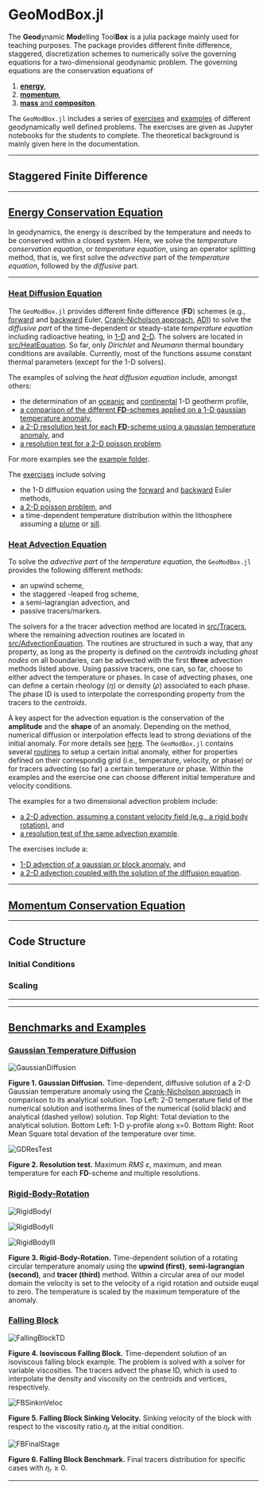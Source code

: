 # GeoModBox.jl

The **Geod**ynamic **Mod**elling Tool**Box** is a julia package mainly used for teaching purposes. The package provides different finite difference, staggered, discretization schemes to numerically solve the governing equations for a two-dimensional geodynamic problem. The governing equations are the conservation equations of 
1) [**energy**](./man/DiffMain.md), 
2) [**momentum**](./man/MomentumMain.md), 
3)  [**mass** and **compositon**](./man/AdvectMain.md). 

The ```GeoModBox.jl``` includes a series of [exercises](https://github.com/LukasFuchs/GeoModBox.jl/blob/main/exercises/) and [examples](https://github.com/LukasFuchs/GeoModBox.jl/blob/main/examples/) of different geodynamically well defined problems. The exercises are given as Jupyter notebooks for the students to complete. The theoretical background is mainly given here in the documentation.

------------------

## Staggered Finite Difference 

------------------

## [Energy Conservation Equation](./man/DiffMain.md)

In geodynamics, the energy is described by the temperature and needs to be conserved within a closed system. Here, we solve the *temperature conservation equation*, or *temperature equation*, using an operator splitting method, that is, we first solve the *advective* part of the *temperature equation*, followed by the *diffusive* part. 

------------------

### [Heat Diffusion Equation](./man/DiffOneD.md)

The ```GeoModBox.jl``` provides different finite difference (**FD**) schemes (e.g., [forward](https://github.com/LukasFuchs/GeoModBox.jl/blob/main/src/HeatEquation/ForwardEuler.jl) and [backward](https://github.com/LukasFuchs/GeoModBox.jl/blob/main/src/HeatEquation/BackwardEuler.jl) Euler, [Crank-Nicholson approach](https://github.com/LukasFuchs/GeoModBox.jl/blob/main/src/HeatEquation/CNA.jl), [ADI](https://github.com/LukasFuchs/GeoModBox.jl/blob/main/src/HeatEquation/ADI.jl)) to solve the *diffusive part* of the time-dependent or steady-state *temperature equation* including radioactive heating, in [1-D](./man/DiffOneD.md) and [2-D](./man/DiffTwoD.md). The solvers are located in [src/HeatEquation](https://github.com/LukasFuchs/GeoModBox.jl/blob/main/src/HeatEquation/). So far, only *Dirichlet* and *Neumann* thermal boundary conditions are available. Currently, most of the functions assume constant thermal parameters (except for the 1-D solvers). 

The examples of solving the *heat diffusion equation* include, amongst others: 
- the determination of an [oceanic](https://github.com/LukasFuchs/GeoModBox.jl/blob/main/examples/DiffusionEquation/1D/OceanicGeotherm_1D.jl) and [continental](https://github.com/LukasFuchs/GeoModBox.jl/blob/main/examples/DiffusionEquation/1D/ContinentalGeotherm_1D.jl) 1-D geotherm profile, 
- [a comparison of the different **FD**-schemes applied on a 1-D gaussian temperature anomaly](https://github.com/LukasFuchs/GeoModBox.jl/blob/main/examples/DiffusionEquation/1D/Heat_1D_discretization.jl), 
- [a 2-D resolution test for each **FD**-scheme using a gaussian temperature anomaly](https://github.com/LukasFuchs/GeoModBox.jl/blob/main/examples/DiffusionEquation/2D/Gaussian_Diffusion.jl), and
- [a resolution test for a 2-D poisson problem](https://github.com/LukasFuchs/GeoModBox.jl/blob/main/examples/DiffusionEquation/2D/Poisson_ResTest.jl). 

For more examples see the [example folder](https://github.com/LukasFuchs/GeoModBox.jl/blob/main/examples/DiffusionEquation/). 

The [exercises](https://github.com/LukasFuchs/GeoModBox.jl/blob/main/exercises/) include solving 
- the 1-D diffusion equation using the [forward](https://github.com/LukasFuchs/GeoModBox.jl/blob/main/exercises/02_1D_Heat_explicit.ipynb) and [backward](https://github.com/LukasFuchs/GeoModBox.jl/blob/main/exercises/03_1D_Heat_implicit.ipynb) Euler methods, 
- [a 2-D poisson problem](https://github.com/LukasFuchs/GeoModBox.jl/blob/main/exercises/04_2D_Diffusion_Stationary.ipynb), and
- a time-dependent temperature distribution within the lithosphere assuming a [plume](https://github.com/LukasFuchs/GeoModBox.jl/blob/main/exercises/05_2D_Diffusion_TD_Plume.ipynb) or [sill](https://github.com/LukasFuchs/GeoModBox.jl/blob/main/exercises/05_2D_Diffusion_TD_Sill.ipynb).

### [Heat Advection Equation](./man/AdvectMain.md)

To solve the *advective part* of the *temperature equation*, the ```GeoModBox.jl``` provides the following different methods: 
- an upwind scheme,
- the staggered -leaped frog scheme, 
- a semi-lagrangian advection, and
- passive tracers/markers. 

The solvers for a the tracer advection method are located in [src/Tracers](https://github.com/LukasFuchs/GeoModBox.jl/blob/main/src/Tracers/), where the remaining advection routines are located in [src/AdvectionEquation](https://github.com/LukasFuchs/GeoModBox.jl/blob/main/src/AdvectionEquation/). The routines are structured in such a way, that any property, as long as the property is defined on the *centroids* including *ghost nodes* on all boundaries, can be advected with the first **three** advection methods listed above. Using passive tracers, one can, so far, choose to either advect the temperature or phases. In case of advecting phases, one can define a certain rheology ($\eta$) or density ($\rho$) associated to each phase. The phase ID is used to interpolate the corresponding property from the tracers to the *centroids*. 

A key aspect for the advection equation is the conservation of the **amplitude** and the **shape** of an anomaly. Depending on the method, numerical diffusion or interpolation effects lead to strong deviations of the initial anomaly. For more details see [here](./man/AdvectMain.md). The ```GeoModBox.jl``` contains several [routines](https://github.com/LukasFuchs/GeoModBox.jl/blob/main/src/InitialCondition/2Dini.jl) to setup a certain initial anomaly, either for properties defined on their correspondig grid (i.e., temperature, velocity, or phase) or for tracers advecting (so far) a certain temperature or phase. Within the examples and the exercise one can choose different initial temperature and velocity conditions.

The examples for a two dimensional advection problem include:
- [a 2-D advection, assuming a constant velocity field (e.g., a rigid body rotation)](https://github.com/LukasFuchs/GeoModBox.jl/blob/main/examples/AdvectionEquation/2D_Advection.jl), and
- [a resolution test of the same advection example](https://github.com/LukasFuchs/GeoModBox.jl/blob/main/examples/AdvectionEquation/2D_Advection_ResolutionTest.jl). 

The exercises include a: 
- [1-D advection of a gaussian or block anomaly](https://github.com/LukasFuchs/GeoModBox.jl/blob/main/exercises/06_1D_Advection.ipynb), and
- [a 2-D advection coupled with the solution of the diffusion equation](https://github.com/LukasFuchs/GeoModBox.jl/blob/main/exercises/07_2D_Energy_Equation.ipynb).

------------------

## [Momentum Conservation Equation](./man/MomentumMain.md)

------------------

## Code Structure

### Initial Conditions 

### Scaling

------------------
------------------
## [Benchmarks and Examples](https://github.com/LukasFuchs/GeoModBox.jl/blob/main/examples/)

### [Gaussian Temperature Diffusion](https://github.com/LukasFuchs/GeoModBox.jl/blob/main/examples/DiffusionEquation/2D/Gaussian_Diffusion.jl)

![GaussianDiffusion](./assets/Gaussian_Diffusion_CNA_nx_100_ny_100.gif)

**Figure 1. Gaussian Diffusion.** Time-dependent, diffusive solution of a 2-D Gaussian temperature anomaly using the [Crank-Nicholson approach](https://github.com/LukasFuchs/GeoModBox.jl/blob/main/src/HeatEquation/CNA.jl) in comparison to its analytical solution. Top Left: 2-D temperature field of the numerical solution and isotherms lines of the numerical (solid black) and analytical (dashed yellow) solution. Top Right: Total deviation to the analytical solution. Bottom Left: 1-D y-profile along x=0. Bottom Right: Root Mean Square total devation of the temperature over time. 

![GDResTest](./assets/Gaussian_ResTest.png)

**Figure 2. Resolution test.** Maximum *RMS* $\varepsilon$, maximum, and mean temperature for each **FD**-scheme and multiple resolutions. 

### [Rigid-Body-Rotation](https://github.com/LukasFuchs/GeoModBox.jl/blob/main/examples/AdvectionEquation/2D_Advection.jl)

![RigidBodyI](./assets/2D_advection_circle_RigidBody_upwind_100_100_nth_1.gif)

![RigidBodyII](./assets/2D_advection_circle_RigidBody_semilag_100_100_nth_1.gif)

![RigidBodyIII](./assets/2D_advection_circle_RigidBody_tracers_100_100_nth_1.gif)

**Figure 3. Rigid-Body-Rotation.** Time-dependent solution of a rotating circular temperature anomaly using the **upwind (first)**, **semi-lagrangian (second)**, and **tracer (third)** method. Within a circular area of our model domain the velocity is set to the velocity of a rigid rotation and outside euqal to zero. The temperature is scaled by the maximum temperature of the anomaly. 

### [Falling Block](https://github.com/LukasFuchs/GeoModBox.jl/blob/main/examples/StokesEquation/2D/FallingBlockBenchmark.jl)

![FallingBlockTD](./assets/Falling_block_ηr_0.0_tracers.gif)

**Figure 4. Isoviscous Falling Block.** Time-dependent solution of an isoviscous falling block example. The problem is solved with a solver for variable viscosities. The tracers advect the phase ID, which is used to interpolate the density and viscosity on the centroids and vertices, respectively. 

![FBSinkinVeloc](./assets/FallingBlock_SinkingVeloc_tracers.png)

**Figure 5. Falling Block Sinking Velocity.** Sinking velocity of the block with respect to the viscosity ratio $\eta_r$ at the initial condition. 

![FBFinalStage](./assets/FallingBlock_FinalStage_tracers.png)

**Figure 6. Falling Block Benchmark.** Final tracers distribution for specific cases with $\eta_r \ge 0$. 

------------------